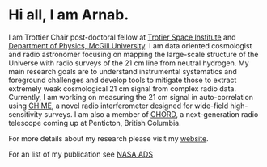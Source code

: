 # Hi all, I am Arnab.
I am Trottier Chair post-doctoral fellow at [Trotier Space Institute](https://tsi.mcgill.ca/) and [Department of Physics, McGill University](https://www.physics.mcgill.ca/). I am data oriented cosmologist and radio astronomer focusing on mapping the large-scale structure of the Universe with radio surveys of the 21 cm line from neutral hydrogen. My main research goals are to understand instrumental systematics and foreground challenges and develop tools to mitigate those to extract extremely weak  cosmological 21 cm signal from complex radio data. Currently, I am working on measuring the 21 cm signal in auto-correlation using [CHIME](https://chime-experiment.ca), a novel radio interferometer designed for wide-field high-sensitivity surveys. I am also a member of [CHORD](https://www.chord-observatory.ca/), a next-generation radio telescope coming up at Penticton, British Columbia. 

For more details about my research please visit my [website](https://arnab-half-blood-prince.github.io/).

For an list of my publication see [NASA ADS](https://ui.adsabs.harvard.edu/search/q=docs(library%2F0M0G3dsjSNeXotLDUmsR6Q)&sort=date%20desc%2C%20bibcode%20desc&p_=0)


